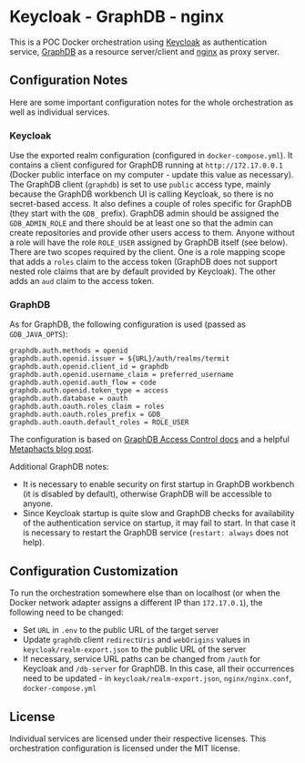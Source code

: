 # Keycloak - GraphDB - nginx

This is a POC Docker orchestration using [Keycloak](https://www.keycloak.org/) as authentication service, [GraphDB](https://graphdb.ontotext.com/) as a resource server/client and [nginx](https://nginx.org/en/) as proxy server.

## Configuration Notes

Here are some important configuration notes for the whole orchestration as well as individual services.

### Keycloak

Use the exported realm configuration (configured in `docker-compose.yml`). It contains a client configured for GraphDB running at `http://172.17.0.0.1` (Docker public interface on my computer - update this value as necessary). The GraphDB client (`graphdb`) is set to use `public` access type, mainly because the GraphDB workbench UI is calling Keycloak, so there is no secret-based access. It also defines a couple of roles specific for GraphDB (they start with the `GDB_` prefix). GraphDB admin should be assigned the `GDB_ADMIN_ROLE` and there should be at least one so that the admin can create repositories and provide other users access to them. Anyone without a role will have the role `ROLE_USER` assigned by GraphDB itself (see below). There are two scopes required by the client. One is a role mapping scope that adds a `roles` claim to the access token (GraphDB does not support nested role claims that are by default provided by Keycloak). The other adds an `aud` claim to the access token.

### GraphDB

As for GraphDB, the following configuration is used (passed as `GDB_JAVA_OPTS`):

```
graphdb.auth.methods = openid
graphdb.auth.openid.issuer = ${URL}/auth/realms/termit
graphdb.auth.openid.client_id = graphdb
graphdb.auth.openid.username_claim = preferred_username
graphdb.auth.openid.auth_flow = code
graphdb.auth.openid.token_type = access
graphdb.auth.database = oauth
graphdb.auth.oauth.roles_claim = roles
graphdb.auth.oauth.roles_prefix = GDB_
graphdb.auth.oauth.default_roles = ROLE_USER
```

The configuration is based on [GraphDB Access Control docs](https://graphdb.ontotext.com/documentation/10.3/access-control.html) and a helpful [Metaphacts blog post](https://blog.metaphacts.com/sso-and-identity-management-with-metaphactory).

Additional GraphDB notes:
- It is necessary to enable security on first startup in GraphDB workbench (it is disabled by default), otherwise GraphDB will be accessible to anyone.
- Since Keycloak startup is quite slow and GraphDB checks for availability of the authentication service on startup, it may fail to start. In that case it is necessary to restart the GraphDB service (`restart: always` does not help).


## Configuration Customization

To run the orchestration somewhere else than on localhost (or when the Docker network adapter assigns a different IP  than `172.17.0.1`), the following need to be changed:

- Set `URL` in `.env` to the public URL of the target server
- Update `graphdb` client `redirectUris` and `webOrigins` values in `keycloak/realm-export.json` to the public URL of the server
- If necessary, service URL paths can be changed from `/auth` for Keycloak and `/db-server` for GraphDB. In this case, all their occurrences need to be updated - in `keycloak/realm-export.json`, `nginx/nginx.conf`, `docker-compose.yml`


## License

Individual services are licensed under their respective licenses. This orchestration configuration is licensed under the MIT license.

